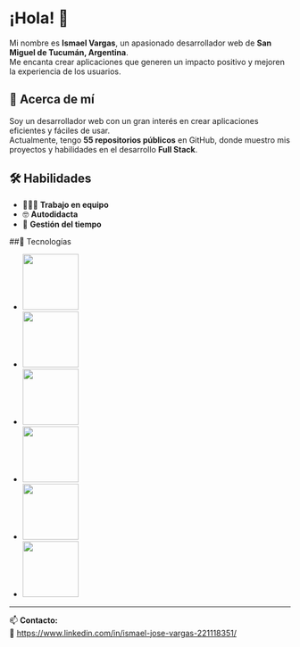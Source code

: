 # ¡Hola! 👋  
Mi nombre es **Ismael Vargas**, un apasionado desarrollador web de **San Miguel de Tucumán, Argentina**.  
Me encanta crear aplicaciones que generen un impacto positivo y mejoren la experiencia de los usuarios.  

## 📌 Acerca de mí  
Soy un desarrollador web con un gran interés en crear aplicaciones eficientes y fáciles de usar.  
Actualmente, tengo **55 repositorios públicos** en GitHub, donde muestro mis proyectos y habilidades en el desarrollo **Full Stack**.  

## 🛠️ Habilidades  
- 👨🏽‍💻 **Trabajo en equipo**  
- 🤓 **Autodidacta**  
- 🙂 **Gestión del tiempo**  

##🚀 Tecnologías 
  - <img src="https://camo.githubusercontent.com/65e0cf3127cd71af7cf9e4da84a7370bbd445bb949ba9fbb06ee0d3dc7a634fb/68747470733a2f2f70726f66696c696e61746f722e7269736861762e6465762f736b696c6c732d6173736574732f6a6176617363726970742d6f726967696e616c2e737667" alt="" width="100px">
- <img src="https://camo.githubusercontent.com/cc4e0bd91b89404a61e0f207ea47434aeb615edec6d4f6bcb7523680d64ea06b/68747470733a2f2f70726f66696c696e61746f722e7269736861762e6465762f736b696c6c732d6173736574732f72656163742d6f726967696e616c2d776f72646d61726b2e737667" alt="" width="100px">
- <img src="https://camo.githubusercontent.com/5206020f736992bcb8c69db0378b675c6a0bc868c1d7d7bcb6605bfbbde8ad2b/68747470733a2f2f70726f66696c696e61746f722e7269736861762e6465762f736b696c6c732d6173736574732f68746d6c352d6f726967696e616c2d776f72646d61726b2e737667" alt="" width="100px">
- <img src="https://camo.githubusercontent.com/d25674e2b5a2c6cc104bd3c1eedab1823d4f8c27cfbd4f36487b140a4e583c4d/68747470733a2f2f70726f66696c696e61746f722e7269736861762e6465762f736b696c6c732d6173736574732f637373332d6f726967696e616c2d776f72646d61726b2e737667" alt="" width="100px">
- <img src="https://camo.githubusercontent.com/2f576032cf198fdb1a04208f5d796b70174014d17cc6ae5e075342262497591d/68747470733a2f2f70726f66696c696e61746f722e7269736861762e6465762f736b696c6c732d6173736574732f626f6f7473747261702d706c61696e2e737667" alt="" width="100px">
  
- <img src="https://camo.githubusercontent.com/042470c75cf323698a4221a5f3fc172780ee482da38c3b99b7c1073fb6c66725/68747470733a2f2f70726f66696c696e61746f722e7269736861762e6465762f736b696c6c732d6173736574732f6769742d73636d2d69636f6e2e737667" alt="" width="100px">
---

📫 **Contacto:**  
🔗 https://www.linkedin.com/in/ismael-jose-vargas-221118351/


